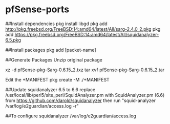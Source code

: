 # pfSense-ports

##Install dependencies
pkg install libgd
pkg add http://pkg.freebsd.org/FreeBSD:14:amd64/latest/All/sarg-2.4.0_2.pkg
pkg add https://pkg.freebsd.org/FreeBSD:14:amd64/latest/All/squidanalyzer-6.5.pkg

##Install packages
pkg add [packet-name]

##Generate Packages
Unzip original package

xz -d pfSense-pkg-Sarg-0.6.15_2.txz
tar xvf pfSense-pkg-Sarg-0.6.15_2.tar

Edit the +MANIFEST
pkg create -M ./+MANIFEST

##Update squidanalyzer 6.5 to 6.6
replace /usr/local/lib/perl5/site_perl/SquidAnalyzer.pm
with SquidAnalyzer.pm (6.6) from https://github.com/darold/squidanalyzer
then run "squid-analyzer /var/log/e2guardian/access.log -r"

##To configure squidanalyzer
/var/log/e2guardian/access.log
